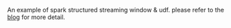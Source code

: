 An example of spark structured streaming window & udf. please refer to the [blog](https://realsinged.github.io/post/spark-structured-streaming-window-udf-example/) for more detail.
